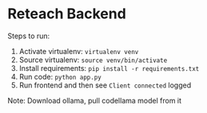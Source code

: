 # Reteach Backend

Steps to run:
1. Activate virtualenv: `virtualenv venv`
2. Source virtualenv: `source venv/bin/activate`
3. Install requirements: `pip install -r requirements.txt`
4. Run code: `python app.py`
5. Run frontend and then see `Client connected` logged

Note: Download ollama, pull codellama model from it